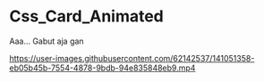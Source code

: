 # Css_Card_Animated
Aaa... Gabut aja gan


https://user-images.githubusercontent.com/62142537/141051358-eb05b45b-7554-4878-9bdb-94e835848eb9.mp4

